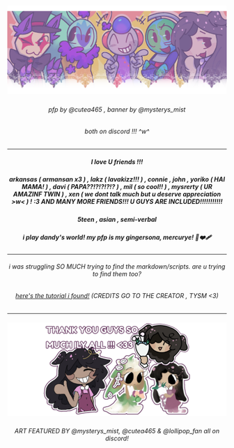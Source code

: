 ##### <p align="center">![image](https://github.com/infectious-bites/infectious-bites/blob/51fae22d303dd9d38a27142b9514fee3638e9797/Untitled5_20251020175824.png)</p>
  
###### <p align="center">pfp by @cutea465 , banner by @mysterys_mist</p>

###### <p align="center">both on discord !!! ^w^</p>

***

##### <p align="center">I love U friends !!!</p>

##### <p align="center">arkansas ( armansan x3 ) , lakz ( lavakizz!!! ) , connie , john , yoriko ( HAI MAMA! ) , davi ( PAPA??!?!?!?!? ) , mil ( so cool!! ) , mysrerty ( UR AMAZINF TWIN ) , xen ( we dont talk much but u deserve appreciation >w< ) ! :3 AND MANY MORE FRIENDS!!! U   GUYS ARE INCLUDED!!!!!!!!!!!</p>

##### <p align="center">5teen , asian , semi-verbal</p>

##### <p align="center">i play dandy's world! my pfp is my gingersona, mercurye! 🍪❤️‍🩹</p>

***

###### <p align="center">i was struggling SO MUCH trying to find the markdown/scripts. are u trying to find them too?</p>

###### <p align="center">[here's the tutorial i found!](https://gist.github.com/nikhilnayyar002/7a35e653d3d590e317c829243e73b110#h5) (CREDITS GO TO THE CREATOR , TYSM <3)

***

##### <p align="center">![image](https://github.com/infectious-bites/infectious-bites/blob/b021294fcf2bd036d0e701b0c21f6be97dcc053f/2111.png)</p>

###### <p align="center">ART FEATURED BY @mysterys_mist, @cutea465 & @lollipop_fan *all on discord!*</p>
